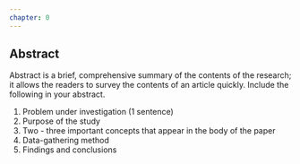 ```yaml
---
chapter: 0
---
```


## Abstract

Abstract is a brief, comprehensive summary of the contents of the research; it allows the readers to survey the contents of an article quickly. Include the following in your abstract.

1. Problem under investigation (1 sentence)
2. Purpose of the study
3. Two - three important concepts that appear in the body of the paper
4. Data-gathering method
5. Findings and conclusions